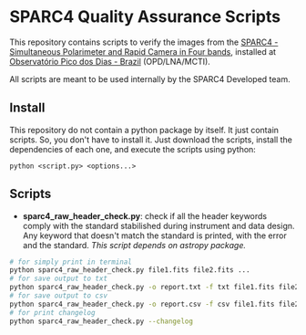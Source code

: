 SPARC4 Quality Assurance Scripts
================================

This repository contains scripts to verify the images from the [SPARC4 - Simultaneous Polarimeter and Rapid Camera in Four bands](http://www.das.inpe.br/sparc4/), installed at [Observatório Pico dos Dias - Brazil](https://www.gov.br/lna/pt-br/composicao-1/coast/obs/opd) (OPD/LNA/MCTI).

All scripts are meant to be used internally by the SPARC4 Developed team.

Install
-------

This repository do not contain a python package by itself. It just contain scripts. So, you don't have to install it. Just download the scripts, install the dependencies of each one, and execute the scripts using python:

```
python <script.py> <options...>
```

Scripts
-------

- **sparc4_raw_header_check.py**: check if all the header keywords comply with the standard stabilished during instrument and data design. Any keyword that doesn't match the standard is printed, with the error and the standard. *This script depends on astropy package.*

```bash
# for simply print in terminal
python sparc4_raw_header_check.py file1.fits file2.fits ...
# for save output to txt
python sparc4_raw_header_check.py -o report.txt -f txt file1.fits file2.fits ...
# for save output to csv
python sparc4_raw_header_check.py -o report.csv -f csv file1.fits file2.fits ...
# for print changelog
python sparc4_raw_header_check.py --changelog
```
